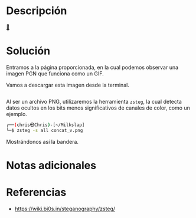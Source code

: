 # **Descripción**

[🥛](http://mercury.picoctf.net:5013/)
# **Solución**

Entramos a la página proporcionada, en la cual podemos observar una imagen PGN que funciona como un GIF.

Vamos a descargar esta imagen desde la terminal.

```bash

```

Al ser un archivo PNG, utilizaremos la herramienta `zsteg`, la cual detecta datos ocultos en los bits menos significativos de canales de color, como un ejemplo.

```bash
┌──(chris㉿Chris)-[~/Milkslap]
└─$ zsteg -s all concat_v.png
```

Mostrándonos así la bandera.

# **Notas adicionales**

# **Referencias**

- https://wiki.bi0s.in/steganography/zsteg/